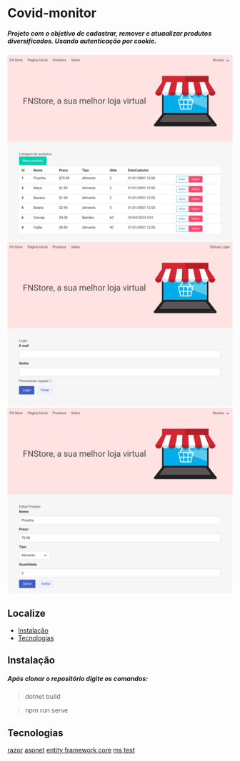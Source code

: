 # Covid-monitor
##### Projeto com o objetivo de cadastrar, remover e atuaalizar produtos diversificados. Usando autenticação por cookie.
![Alt text](/img/Screenshot_1.png?raw=true "Tela de produto")
![Alt text](/img/Screenshot_2.png?raw=true "Tela de login")
![Alt text](/img/Screenshot_3.png?raw=true "Tela de edição/criação")

## Localize
* [Instalação](#instalação)
* [Tecnologias](#tecnologias)

## Instalação
##### Após clonar o repositório digite os comandos: 

> dotnet build

> npm run serve

## Tecnologias
[razor](https://docs.microsoft.com/pt-br/aspnet/core/mvc/views/razor?view=aspnetcore-3.1)
[aspnet](https://dotnet.microsoft.com/apps/aspnet) 
[entity framework core](https://docs.microsoft.com/pt-br/ef/core/)
[ms test](https://docs.microsoft.com/pt-br/dotnet/core/testing/unit-testing-with-mstest)
